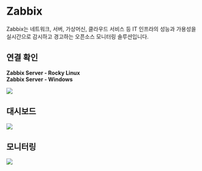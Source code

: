 
# Zabbix

Zabbix는 네트워크, 서버, 가상머신, 클라우드 서비스 등 IT 인프라의 성능과 가용성을 실시간으로 감시하고 경고하는 오픈소스 모니터링 솔루션입니다.

## 연결 확인

**Zabbix Server - Rocky Linux**  
**Zabbix Server - Windows**

<img src=https://github.com/user-attachments/assets/ea680be8-33f4-4439-97ce-83553c4f2c0a>

## 대시보드

<img src=https://github.com/user-attachments/assets/e6649abc-0a31-43fd-ad44-ccbfe568ed00>

## 모니터링

<img src="https://github.com/user-attachments/assets/cbdbe01a-e1ed-4846-8083-38c7e08bdbca">  

